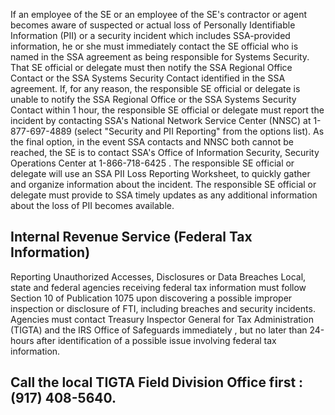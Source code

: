 If an employee of the SE or an employee of the SE's contractor or agent becomes aware of suspected or actual loss of Personally Identifiable Information (PII) or a security incident which includes SSA-provided information, he or she must immediately contact the SE official who is named in the SSA agreement as being responsible for Systems Security. That SE official or delegate must then notify the SSA Regional Office Contact or the SSA Systems Security Contact identified in the SSA agreement. If, for any reason, the responsible SE official or delegate is unable to notify the SSA Regional Office or the SSA Systems Security Contact within 1 hour, the responsible SE official or delegate must report the incident by contacting SSA's National Network Service Center (NNSC) at 1-877-697-4889 (select "Security and PII Reporting" from the options list). As the final option, in the event SSA contacts and NNSC both cannot be reached, the SE is to contact SSA's Office of Information Security, Security Operations Center at 1-866-718-6425 . The responsible SE official or delegate will use an SSA PII Loss Reporting Worksheet, to quickly gather and organize information about the incident. The responsible SE official or delegate must provide to SSA timely updates as any additional information about the loss of PII becomes available.

## **Internal Revenue Service (Federal Tax Information)**

Reporting Unauthorized Accesses, Disclosures or Data Breaches Local, state and federal agencies receiving federal tax information must follow Section 10 of Publication 1075 upon discovering a possible improper inspection or disclosure of FTI, including breaches and security incidents. Agencies must contact Treasury Inspector General for Tax Administration (TIGTA) and the IRS Office of Safeguards immediately , but no later than 24-hours after identification of a possible issue involving federal tax information.

## **Call the local TIGTA Field Division Office first : (917) 408-5640.**